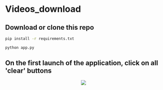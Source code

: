 # Videos_download

<h2>Download or clone this repo</h2>

```bash
pip install -r requirements.txt

python app.py

```

<h2> On the first launch of the application, click on all 'clear' buttons </h2>
<div align='center'>
<img src='https://github.com/ClementG77/Vocab-app/assets/73953821/9cb07467-563d-4de7-994b-8c3c6aebce0f'/>
